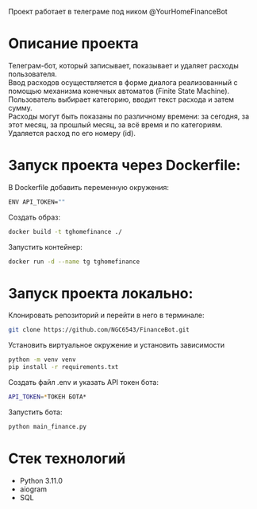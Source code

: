 Проект работает в телеграме под ником @YourHomeFinanceBot

# Описание проекта
Телеграм-бот, который записывает, показывает и удаляет расходы пользователя.   
Ввод расходов осуществляется в форме диалога реализованный с помощью механизма конечных автоматов (Finite State Machine).  
Пользователь выбирает категорию, вводит текст расхода и затем сумму.  
Расходы могут быть показаны по различному времени: за сегодня, за этот месяц, за прошлый месяц, за всё время и по категориям.  
Удаляется расход по его номеру (id).


# Запуск проекта через Dockerfile:
В Dockerfile добавить переменную окружения:
```bash 
ENV API_TOKEN=""
```

Создать образ:
```bash 
docker build -t tghomefinance ./
```

Запустить контейнер:
```bash 
docker run -d --name tg tghomefinance
```


# Запуск проекта локально:
Клонировать репозиторий и перейти в него в терминале:
```bash 
git clone https://github.com/NGC6543/FinanceBot.git
```

Установить виртуальное окружение и установить зависимости
```bash
python -m venv venv
pip install -r requirements.txt
```

Создать файл .env и указать API токен бота:
```bash
API_TOKEN=*ТОКЕН БОТА*
```

Запустить бота:
```bash
python main_finance.py
```

# Стек технологий
- Python 3.11.0
- aiogram
- SQL

